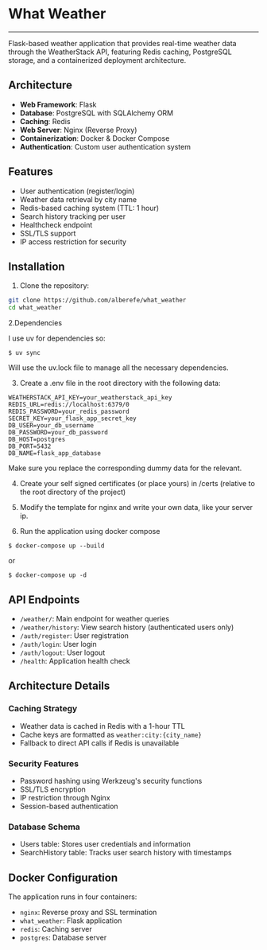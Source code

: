 # What Weather
---

Flask-based weather application that provides real-time weather data through the WeatherStack API, featuring Redis caching, PostgreSQL storage, and a containerized deployment architecture.

## Architecture

- **Web Framework**: Flask
- **Database**: PostgreSQL with SQLAlchemy ORM
- **Caching**: Redis
- **Web Server**: Nginx (Reverse Proxy)
- **Containerization**: Docker & Docker Compose
- **Authentication**: Custom user authentication system

## Features

- User authentication (register/login)
- Weather data retrieval by city name
- Redis-based caching system (TTL: 1 hour)
- Search history tracking per user
- Healthcheck endpoint
- SSL/TLS support
- IP access restriction for security



## Installation

1. Clone the repository:

```bash
git clone https://github.com/alberefe/what_weather
cd what_weather
```

2.Dependencies

I use uv for dependencies so:

```
$ uv sync
```

Will use the uv.lock file to manage all the necessary dependencies.

3. Create a .env file in the root directory with the following data:

```
WEATHERSTACK_API_KEY=your_weatherstack_api_key
REDIS_URL=redis://localhost:6379/0
REDIS_PASSWORD=your_redis_password
SECRET_KEY=your_flask_app_secret_key
DB_USER=your_db_username
DB_PASSWORD=your_db_password
DB_HOST=postgres
DB_PORT=5432
DB_NAME=flask_app_database
```

Make sure you replace the corresponding dummy data for the relevant.

4. Create your self signed certificates (or place yours) in /certs    (relative to the root directory of the project)

5. Modify the template for nginx and write your own data, like your server ip.


6. Run the application using docker compose

```
$ docker-compose up --build
```

or

```
$ docker-compose up -d
```

## API Endpoints

- `/weather/`: Main endpoint for weather queries
- `/weather/history`: View search history (authenticated users only)
- `/auth/register`: User registration
- `/auth/login`: User login
- `/auth/logout`: User logout
- `/health`: Application health check

## Architecture Details

### Caching Strategy

- Weather data is cached in Redis with a 1-hour TTL
- Cache keys are formatted as `weather:city:{city_name}`
- Fallback to direct API calls if Redis is unavailable

### Security Features

- Password hashing using Werkzeug's security functions
- SSL/TLS encryption
- IP restriction through Nginx
- Session-based authentication

### Database Schema

- Users table: Stores user credentials and information
- SearchHistory table: Tracks user search history with timestamps

## Docker Configuration

The application runs in four containers:

- `nginx`: Reverse proxy and SSL termination
- `what_weather`: Flask application
- `redis`: Caching server
- `postgres`: Database server


